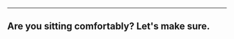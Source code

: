 ------
<!-- .slide: data-state="xrslide xrmap" style="text-align: left;" -->

<h2>Are you sitting comfortably?  Let's make sure.</h2>
<br>
<br>
<br>
<br>
<br>
<br>
<br>
<br>
<br>
<br>
<br>
